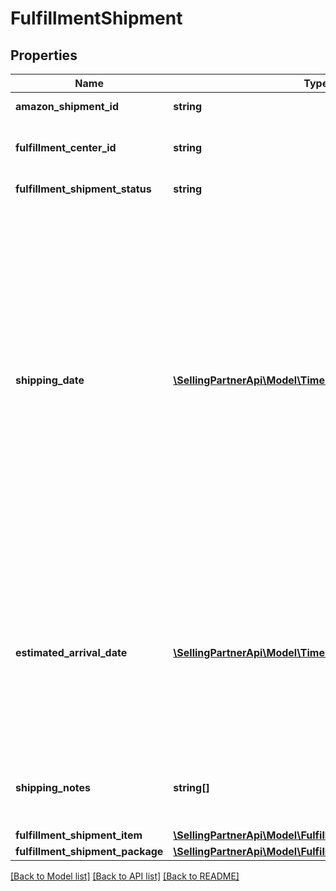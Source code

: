 # FulfillmentShipment

## Properties
Name | Type | Description | Notes
------------ | ------------- | ------------- | -------------
**amazon_shipment_id** | **string** | A shipment identifier assigned by Amazon. | 
**fulfillment_center_id** | **string** | An identifier for the fulfillment center that the shipment will be sent from. | 
**fulfillment_shipment_status** | **string** | The current status of the shipment. | 
**shipping_date** | [**\SellingPartnerApi\Model\Timestamp**](Timestamp.md) | The meaning of the shippingDate value depends on the current status of the shipment. If the current value of FulfillmentShipmentStatus is:  * Pending - shippingDate represents the estimated time that the shipment will leave the Amazon fulfillment center.  * Shipped - shippingDate represents the date that the shipment left the Amazon fulfillment center. If a shipment includes more than one package, shippingDate applies to all of the packages in the shipment. If the value of FulfillmentShipmentStatus is CancelledByFulfiller or CancelledBySeller, shippingDate is not returned. The value must be in ISO 8601 date time format. | [optional] 
**estimated_arrival_date** | [**\SellingPartnerApi\Model\Timestamp**](Timestamp.md) | The estimated arrival date and time of the shipment, in ISO 8601 date time format. Note that this value can change over time. If a shipment includes more than one package, estimatedArrivalDate applies to all of the packages in the shipment. If the shipment has been cancelled, estimatedArrivalDate is not returned. | [optional] 
**shipping_notes** | **string[]** | Provides additional insight into shipment timeline. Primairly used to communicate that actual delivery dates aren&#39;t available. | [optional] 
**fulfillment_shipment_item** | [**\SellingPartnerApi\Model\FulfillmentShipmentItemList**](FulfillmentShipmentItemList.md) |  | 
**fulfillment_shipment_package** | [**\SellingPartnerApi\Model\FulfillmentShipmentPackageList**](FulfillmentShipmentPackageList.md) |  | [optional] 

[[Back to Model list]](../README.md#documentation-for-models) [[Back to API list]](../README.md#documentation-for-api-endpoints) [[Back to README]](../README.md)


